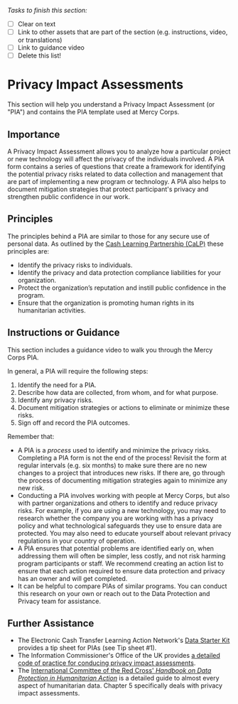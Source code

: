 *Tasks to finish this section:*
- [ ] Clear on text
- [ ] Link to other assets that are part of the section (e.g. instructions, video, or translations)
- [ ] Link to guidance video
- [ ] Delete this list!

# Privacy Impact Assessments
This section will help you understand a Privacy Impact Assessment (or "PIA") and contains the PIA template used at Mercy Corps.

## Importance
A Privacy Impact Assessment allows you to analyze how a particular project or new technology will affect the privacy of the individuals involved. A PIA form contains a series of questions that create a framework for identifying the potential privacy risks related to data collection and management that are part of implementing a new program or technology. A PIA also helps to document mitigation strategies that protect participant's privacy and strengthen public confidence in our work.

## Principles
The principles behind a PIA are similar to those for any secure use of personal data. As outlined by the  [Cash Learning Partnership (CaLP)](https://www.calpnetwork.org/publication/protecting-beneficiary-privacy-principles-and-operational-standards-for-the-secure-use-of-personal-data-in-cash-and-e-transfer-programmes/) these principles are:

- Identify the privacy risks to individuals.
- Identify the privacy and data protection compliance liabilities for your organization.
- Protect the organization’s reputation and instill public confidence in the program.
- Ensure that the organization is promoting human rights in its humanitarian activities.

## Instructions or Guidance
This section includes a guidance video to walk you through the Mercy Corps PIA.

In general, a PIA will require the following steps:
1. Identify the need for a PIA.
2. Describe how data are collected, from whom, and for what purpose.
3. Identify any privacy risks.
4. Document mitigation strategies or actions to eliminate or minimize these risks.
5. Sign off and record the PIA outcomes.

Remember that:
- A PIA is a _process_ used to identify and minimize the privacy risks. Completing a PIA form is not the end of the process! Revisit the form at regular intervals (e.g. six months) to make sure there are no new changes to a project that introduces new risks. If there are, go through the process of documenting mitigation strategies again to minimize any new risk.
- Conducting a PIA involves working with people at Mercy Corps, but also with partner organizations and others to identify and reduce privacy risks. For example, if you are using a new technology, you may need to research whether the company you are working with has a privacy policy and what technological safeguards they use to ensure data are protected. You may also need to educate yourself about relevant privacy regulations in your country of operation.
- A PIA ensures that potential problems are identified early on, when addressing them will often be simpler, less costly, and not risk harming program participants or staff. We recommend creating an action list to ensure that each action required to ensure data protection and privacy has an owner and will get completed.
- It can be helpful to compare PIAs of similar programs. You can conduct this research on your own or reach out to the Data Protection and Privacy team for assistance.

## Further Assistance
- The Electronic Cash Transfer Learning Action Network's [Data Starter Kit](https://www.calpnetwork.org/wp-content/uploads/2020/06/DataStarterKitforFieldStaffELAN.pdf) provides a tip sheet for PIAs (see Tip sheet #1).
- The Information Commissioner's Office of the UK provides [a detailed code of practice for conducing privacy impact assessments](https://ico.org.uk/media/about-the-ico/consultations/2052/draft-conducting-privacy-impact-assessments-code-of-practice.pdf).
- The [International Committee of the Red Cross' *Handbook on Data Protection in Humanitarian Action*](https://www.icrc.org/en/data-protection-humanitarian-action-handbook) is a detailed guide to almost every aspect of humanitarian data. Chapter 5 specifically deals with privacy impact assessments.
